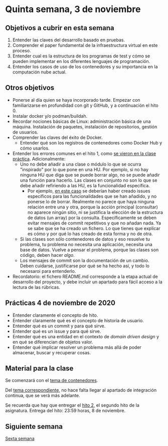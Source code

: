 # Quinta semana, 3 de noviembre

## Objetivos a cubrir en esta semana

1. Entender las claves del desarrollo basado en pruebas.
3. Comprender el paper fundamental de la infraestructura virtual en
   este proceso.
4. Entender cual es la estructura de los programas de test y cómo se
   pueden implementar en los diferentes lenguajes de programación.
5. Entender los casos de uso de los contenedores y su importancia en
   la computación nube actual.

## Otros objetivos
* Ponerse al día quien se haya incorporado tarde. Empezar con
  familiarizarse en profundidad con git y GitHub, y a continuación el
  hito 0.
* Instalar docker y/o podman/buildah.
* Recordar nociones básicas de Linux: administración básica de una
  máquina. Instalación de paquetes, instalación de repositorios,
  gestión de usuarios.
* Comprender las claves del éxito de Docker.
  * Entender qué son los registros de contenedores como Docker Hub y
    cómo usarlos.
* Entender los errores comunes en el hito 1, como [se vieron en la
  clase práctica](04-semana.md). Adicionalmente:
  * Uno no debe añadir a una clase o módulo lo que se ocurra
    "inspirado" por lo que pone en una HU. Por ejemplo, si no hay
    ninguna HU que diga que se puede borrar algo, no se puede añadir
    una función para hacerlo. Las clases en conjunto no son lo que se
    debe añadir refiriendo a las HU, es la funcionalidad específica.
    * Por ejemplo,  [en este caso](https://github.com/Jumacasni/Terrake/blob/main/src/controlador.go) se
          deberían haber creado issues específicos para las
          funcionalidades que se han añadido, y no ponerse lo de
          borrar. Realmente no parece que haya ninguna relación entre
          una y otra, porque la acción principal (consultar) no
          aparece ningún sitio, ni se justifica la elección de la
          estructura de datos (un array) por la
          consulta. Específicamente se deben evitar mensajes de commit
          repetitivos y que no añadan nada. Ya se sabe que se ha
          creado un fichero. Lo que tienes que explicar es cómo y por
          qué lo has creado de esta forma y no de otra.
  * Si las clases son sólo contenedores de datos y eso resuelve tu
    problema, tu problema no necesita una aplicación, necesita una
    base de datos. Vuelve a pensar el problema, porque las clases son
    código, deben hacer *algo*.
  * Los mensajes de commit son la documentación de un cambio. Deben
    cuidarse, justificarse por qué se ha hecho así, y todo lo
    necesaroi para entenderlo.
* Recordatorio: el fichero README.md corresponde a la etapa actual de
  desarrollo del proyecto, y debe incluir un apartado para fácil
  acceso a la lectura de las rúbricas.

## Prácticas 4 de noviembre de 2020

* Entender claramente el concepto de hito.
* Entender claramente qué es el concepto de historia de usuario.
* Entender qué es un commit y para qué sirve.
* Entender qué es un issue y para qué sirve.
* Entender qué es una entidad en el contexto de *domain driven design* y en qué se diferencian de objetos valor.
* Entender qué implicar resolver un problema más allá de poder almacenar, buscar y recuperar cosas.

## Material para la clase

Se comenzará con
el
[tema de contenedores](http://jj.github.io/CC/documentos/temas/Contenedores.html).

Del
[tema correspondiente](http://jj.github.io/CC/documentos/temas/Desarrollo_basado_en_pruebas),
no hace falta llegar al apartado de integración continua, que se verá
más adelante.

Se recuerda que hay que entregar el [hito 2](https:///jj.github.io/CC/documentos/proyecto/2.Tests),
  el segundo hito de la asignatura. Entrega del hito: 23:59 horas, 8
  de noviembre.

## Siguiente semana

[Sexta semana](06-semana.md)
